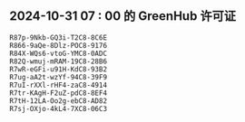 ## 2024-10-31 07 : 00 的 GreenHub 许可证
```
R87p-9Nkb-GQ3i-T2C8-8C6E
R866-9aQe-8Dlz-POC8-9176
R84X-WQs6-vtoG-YMC8-0ADC
R82Q-wmuj-mRAM-19C8-28B6
R7wR-eGFi-u91H-KdC8-93B2
R7ug-aA2t-wzYf-94C8-39F9
R7uI-rXXl-rHF4-zaC8-4914
R7tr-KAgH-F2uZ-pdC8-8EF4
R7tH-12LA-Oo2g-ebC8-AD82
R7sj-OXjo-4kL4-7XC8-06C3
```
